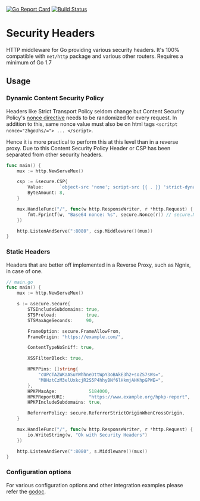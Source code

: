 [![Go Report Card](https://goreportcard.com/badge/github.com/srikrsna/security-headers)](https://goreportcard.com/report/github.com/srikrsna/security-headers) [![Build Status](https://travis-ci.org/srikrsna/security-headers.svg?branch=master)](https://travis-ci.org/srikrsna/security-headers)

# Security Headers

HTTP middleware for Go providing various security headers. It's 100% compatible with `net/http` package and various other routers. Requires a minimum of Go 1.7

## Usage

### Dynamic Content Security Policy

Headers like Strict Transport Policy seldom change but Content Security Policy's [nonce directive](https://csp.withgoogle.com/docs/strict-csp.html) needs to be randomized for every request. In addition to this, same nonce value must also be on html tags `<scritpt nonce="2hgoUhs/="> ... </script>`.

Hence it is more practical to perform this at this level than in a reverse proxy. Due to this Content Security Policy Header or CSP has been separated from other security headers.

~~~ go
func main() {
    mux := http.NewServeMux()

    csp := &secure.CSP{
        Value:      `object-src 'none'; script-src {{ . }} 'strict-dynamic'; base-uri 'self'; report-uri https://example.com/_csp;`,
        ByteAmount: 8,
    }

    mux.HandleFunc("/", func(w http.ResponseWriter, r *http.Request) {
        fmt.Fprintf(w, "Base64 nonce: %s", secure.Nonce(r)) // secure.Nonce(*http.Request) returns Nonce associated with the present request Object
    })

    http.ListenAndServe(":8080", csp.Middleware()(mux))
}
~~~

### Static Headers

Headers that are better off implemented in a Reverse Proxy, such as Ngnix, in case of one.

~~~ go
// main.go
func main() {
    mux := http.NewServeMux()

    s := &secure.Secure{
        STSIncludeSubdomains: true,
        STSPreload:           true,
        STSMaxAgeSeconds:     90,

        FrameOption: secure.FrameAllowFrom,
        FrameOrigin: "https://example.com/",

        ContentTypeNoSniff: true,

        XSSFilterBlock: true,

        HPKPPins: []string{
            "cUPcTAZWKaASuYWhhneDttWpY3oBAkE3h2+soZS7sWs=",
            "M8HztCzM3elUxkcjR2S5P4hhyBNf6lHkmjAHKhpGPWE=",
        },
        HPKPMaxAge:            5184000,
        HPKPReportURI:         "https://www.example.org/hpkp-report",
        HPKPIncludeSubdomains: true,

        ReferrerPolicy: secure.ReferrerStrictOriginWhenCrossOrigin,
    }

    mux.HandleFunc("/", func(w http.ResponseWriter, r *http.Request) {
        io.WriteString(w, "Ok with Security Headers")
    })

    http.ListenAndServe(":8080", s.Middleware()(mux))
}
~~~

### Configuration options

For various configuration options and other integration examples please refer the [godoc](https://godoc.org/github.com/srikrsna/security-headers).
